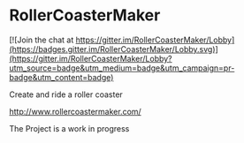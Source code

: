 # RollerCoasterMaker

[![Join the chat at https://gitter.im/RollerCoasterMaker/Lobby](https://badges.gitter.im/RollerCoasterMaker/Lobby.svg)](https://gitter.im/RollerCoasterMaker/Lobby?utm_source=badge&utm_medium=badge&utm_campaign=pr-badge&utm_content=badge)

Create and ride a roller coaster

http://www.rollercoastermaker.com/

The Project is a work in progress


